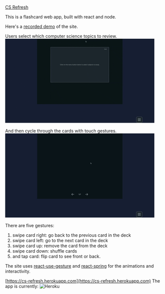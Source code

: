 [CS Refresh](https://cs-refresh.herokuapp.com)

This is a flashcard web app, built with react and node.

Here's a [recorded demo](https://www.youtube.com/watch?v=nuvaG-IUBWo) of the site.

Users select which computer science topics to review.</br>
![flashcard app](public/_menu.gif)

And then cycle through the cards with touch gestures.</br>
![flashcard app](public/_cycleCards.gif)

There are five gestures:
<ol>
<li>swipe card right: go back to the previous card in the deck</li>
<li>swipe card left: go to the next card in the deck</li>
<li>swipe card up: remove the card from the deck</li>
<li>swipe card down: shuffle cards</li>
<li>and tap card: flip card to see front or back.</li>
</ol>

The site uses [react-use-gesture](https://www.npmjs.com/package/react-use-gesture) and [react-spring](https://www.react-spring.io) for the animations and interactivity.

[https://cs-refresh.herokuapp.com](https://cs-refresh.herokuapp.com)
The app is currently:
![Heroku](https://pyheroku-badge.herokuapp.com/?app=</cs-refresh>&path=<ROUTE>&style=<STYLE>)
